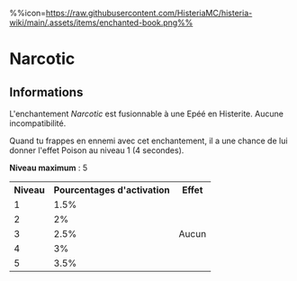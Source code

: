 %%icon=https://raw.githubusercontent.com/HisteriaMC/histeria-wiki/main/.assets/items/enchanted-book.png%%
# Narcotic 

## Informations
L'enchantement *Narcotic* est fusionnable à une Epéé en Histerite. Aucune incompatibilité.  

Quand tu frappes en ennemi avec cet enchantement, il a une chance de lui donner l'effet Poison au niveau 1 (4 secondes).  

**Niveau maximum** : 5  

<table>
  <tr>
    <th>Niveau</th>
    <th>Pourcentages d'activation</th>
    <th>Effet</th>
  </tr>
  <tr>
    <td>1</td>
    <td>1.5%</td>
    <td rowspan="5">Aucun</td>
  </tr>
  <tr>
    <td>2</td>
    <td>2%</td>
  </tr>
  <tr>
    <td>3</td>
    <td>2.5%</td>
  </tr>
  <tr>
    <td>4</td>
    <td>3%</td>
  </tr>
  <tr>
    <td>5</td>
    <td>3.5%</td>
   </tr>
</table>